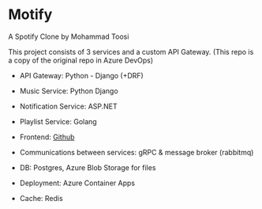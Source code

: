 # Motify
A Spotify Clone by Mohammad Toosi

This project consists of 3 services and a custom API Gateway.
(This repo is a copy of the original repo in Azure DevOps)

- API Gateway: Python - Django (+DRF)
- Music Service: Python Django
- Notification Service: ASP.NET
- Playlist Service: Golang
- Frontend: [Github](https://github.com/mht77/Motify-WebClient)

- Communications between services: gRPC & message broker (rabbitmq)
- DB: Postgres, Azure Blob Storage for files
- Deployment: Azure Container Apps
- Cache: Redis
  
